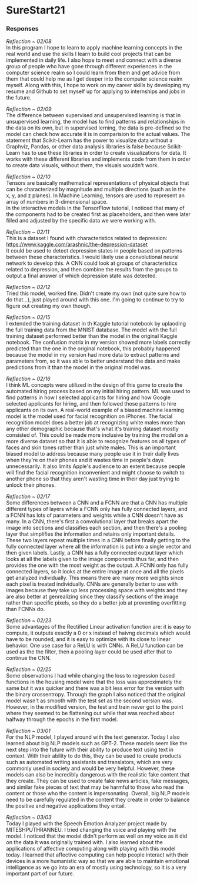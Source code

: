 # SureStart21

### Responses

*Reflection ~ 02/08*  
In this program I hope to learn to apply machine learning concepts in the real world and use the skills I learn to build cool projects that can be implemented in daily life. I also hope to meet and connect with a diverse group of people who have gone through different experiences in the computer science realm so I could learn from them and get advice from them that could help me as I get deeper into the computer science realm myself. Along with this, I hope to work on my career skills by developing my resume and Github to set myself up for applying to internships and jobs in the future.

*Reflection ~ 02/09*  
The difference between supervised and unsupervised learning is that in unsupervised learning, the model has to find patterns and relationships in the data on its own, but in supervised lerning, the data is pre-defined so the model can check how accurate it is in comparision to the actual values.
The statement that Scikit-Learn has the power to visualize data without a Graphviz, Pandas, or other data analysis libraries is false because Scikit-Learn has to use these libraries in order to create visualizations for data. It works with these different libraries and implements code from them in order to create data visuals, without them, the visuals wouldn't work.

*Reflection ~ 02/10*  
Tensors are basically mathematical representations of physical objects that can be characterized by magnitude and multiple directions (such as in the x, y, and z planes). In Machine Learning, tensors are used to represent an array of numbers in 3-dimensional space.  
In the interactive models in the TensorFlow tutorial, I noticed that many of the components had to be created first as placeholders, and then were later filled and adjusted by the specific data we were working with.

*Reflection ~ 02/11*  
This is a dataset I found with characteristics related to depression: https://www.kaggle.com/arashnic/the-depression-dataset  
It could be used to detect depression states in people based on patterns between these characteristics. I would likely use a convolutional neural network to develop this. A CNN could look at groups of characteristics related to depression, and then combine the results from the groups to output a final answer of which depression state was detected.

*Reflection ~ 02/12*  
Tried this model, worked fine. Didn't create my own (not quite sure how to do that...), just played around with this one. I'm going to continue to try to figure out creating my own though.

*Reflection ~ 02/15*  
I extended the training dataset in th Kaggle tutorial notebook by uplaoding the full training data from the MNIST database. The model with the full training dataset performed better than the model in the original Kaggle notebook. The confusion matrix in my version showed more labels correctly predicted than the one in the original notebook, this probably happened because the model in my version had more data to extract patterns and parameters from, so it was able to better understand the data and make predictions from it than the model in the original model was.

*Reflection ~ 02/16*  
I think ML concepts were utilized in the design of this game to create the automated hiring process based on my initial hiring pattern. ML was used to find patterns in how I selected applicants for hiring and how Google selected applicants for hiring, and then followed those patterns to hire applicants on its own. A real-world example of a biased machine learning model is the model used for facial recognition on iPhones. The facial recognition model does a better job at recognizing white males more than any other demographic because that's what it's training dataset mostly consisted of. This could be made more inclusive by training the model on a more diverse dataset so that it is able to recognize features on all types of faces and skin tones rather than just white males. This is an important biased model to address because many people use it in their daily lives when they're on their phones and it wastes time in people's days unnecessarily. It also limits Apple's audience to an extent because people will find the facial recognition inconvenient and might choose to switch to another phone so that they aren't wasting time in their day just trying to unlock their phones.

*Reflection ~ 02/17*  
Some differences between a CNN and a FCNN are that a CNN has multiple different types of layers while a FCNN only has fully connected layers, and a FCNN has lots of parameters and weights while a CNN doesn't have as many. In a CNN, there's first a convolutional layer that breaks apart the image into sections and classifies each section, and then there's a pooling layer that simplifies the information and retains only important details. These two layers repeat multiple times in a CNN before finally getting to the fully connected layer where all the information is put into a single vector and then given labels. Lastly, a CNN has a fully connected output layer which looks at all the labels given to the image components thus far, and then provides the one with the most weight as the output. A FCNN only has fully connected layers, so it looks at the entire image at once and all the pixels get analyzed individually. This means there are many more weights since each pixel is treated individually. CNNs are generally better to use with images because they take up less processing space with weights and they are also better at genrealizing since they classify sections of the image rather than specific pixels, so they do a better job at preventing overfitting than FCNNs do.

*Reflection ~ 02/23*  
Some advantages of the Rectified Linear activation function are: it is easy to compute, it outputs exactly a 0 or x instead of haivng decimals which would have to be rounded, and it is easy to optimize with its close to linear behavior. One use case for a ReLU is with CNNs. A ReLU function can be used as the the filter, then a pooling layer could be used after that to continue the CNN.

*Reflection ~ 02/25*  
Some observations I had while changing the loss to regression based functions in the housing model were that the loss was approximately the same but it was quicker and there was a bit less error for the version with the binary crossentropy. Through the graph I also noticed that the original model wasn't as smooth with the test set as the second version was. However, in the modified version, the test and train never got to the point where they seemed to be flattening out while that was reached about halfway through the epochs in the first model.

*Reflection ~ 03/01*  
For the NLP model, I played around with the text generator. Today I also learned about big NLP models such as GPT-2. These models seem like the next step into the future with their ability to produce text using text in context. With their ability to do this, they can be used to create products such as automated writing assistants and translators, which are very commonly used in society and would be very helpful. However, these models can also be incredibly dangerous with the realistic fake content that they create. They can be used to create fake news articles, fake messages, and similar fake pieces of text that may be harmful to those who read the content or those who the content is impersonating. Overall, big NLP models need to be carefully regulated in the content they create in order to balance the positive and negative applications they entail.

*Reflection ~ 03/03*  
Today I played with the Speech Emotion Analyzer project made by MITESHPUTHRANNEU. I tried changing the voice and playing with the model. I noticed that the model didn't perform as well on my voice as it did on the data it was originally trained with. I also learned about the applications of affective computing along with playing with this model today. I learned that affective computing can help people interact with their devices in a more humanistic way so that we are able to maintain emotional intelligence as we go into an era of mostly using technology, so it is a very important part of our future.
